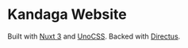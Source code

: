 # Kandaga Website

Built with [Nuxt 3](https://v3.nuxtjs.org) and [UnoCSS](https://uno.antfu.me/). Backed with [Directus](https://directus.io/).
